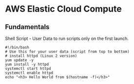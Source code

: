 # AWS Elastic Cloud Compute

## Fundamentals

Shell Script - User Data to run scripts only on the first launch.

```
#!/bin/bash
# Use this for your user data (script from top to bottom)
# install httpd (Linux 2 version)
yum update -y
yum install -y httpd
systemctl start httpd
systemctl enable httpd
echo "<h3> Hello World from $(hostname -f)</h3>"
```